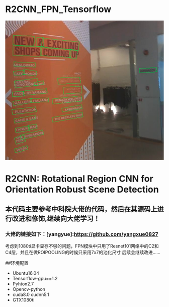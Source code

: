 # R2CNN_FPN_Tensorflow


![demo](./demo_img/1.png)
# R2CNN: Rotational Region CNN for Orientation Robust Scene Detection
## 本代码主要参考中科院大佬的代码，然后在其源码上进行改进和修饰,继续向大佬学习！
### 大佬的链接如下：[yangyue]:https://github.com/yangxue0827
考虑到1080ti显卡显存不够的问题，FPN模块中只用了Resnet101网络中的C2和C4层，并且在做ROIPOOLING的时候只采用7x7的池化尺寸
后续会继续改进......


##环境配置

* Ubuntu16.04
* Tensorflow-gpu==1.2
* Pyhton2.7
* Opencv-python
* cuda8.0 cudnn5.1
* GTX1080ti
